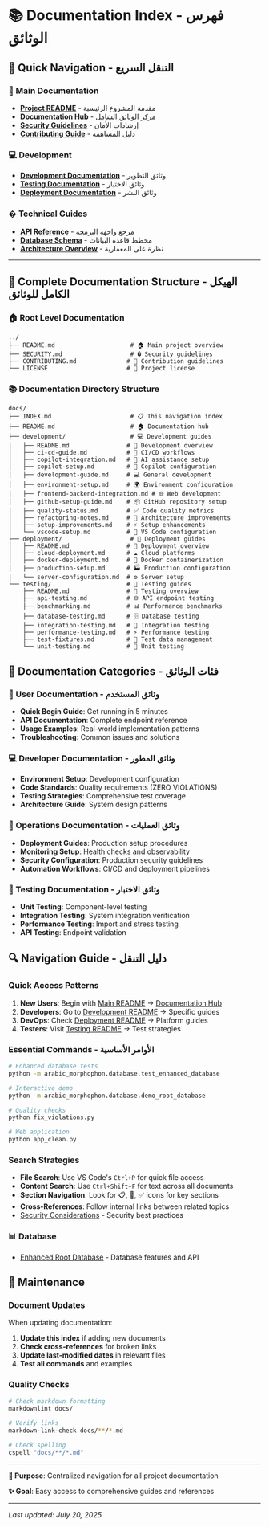 # 📚 Documentation Index - فهرس الوثائق

## 🎯 Quick Navigation - التنقل السريع

### 📖 Main Documentation
- [**Project README**](../README.md) - مقدمة المشروع الرئيسية
- [**Documentation Hub**](./README.md) - مركز الوثائق الشامل
- [**Security Guidelines**](../SECURITY.md) - إرشادات الأمان
- [**Contributing Guide**](../CONTRIBUTING.md) - دليل المساهمة

### 💻 Development
- [**Development Documentation**](./development/) - وثائق التطوير
- [**Testing Documentation**](./testing/) - وثائق الاختبار
- [**Deployment Documentation**](./deployment/) - وثائق النشر

### � Technical Guides
- [**API Reference**](../README.md#api-endpoints) - مرجع واجهة البرمجة
- [**Database Schema**](../arabic_morphophon/database/README.md) - مخطط قاعدة البيانات
- [**Architecture Overview**](./development/refactoring-notes.md) - نظرة على المعمارية

---

## 📁 Complete Documentation Structure - الهيكل الكامل للوثائق

### 🏠 Root Level Documentation
```
../
├── README.md                     # 🏠 Main project overview
├── SECURITY.md                   # � Security guidelines  
├── CONTRIBUTING.md              # 🤝 Contribution guidelines
└── LICENSE                      # 📜 Project license
```

### 📚 Documentation Directory Structure
```
docs/
├── INDEX.md                      # 📋 This navigation index
├── README.md                     # 🏠 Documentation hub
├── development/                  # 💻 Development guides
│   ├── README.md                # 📖 Development overview
│   ├── ci-cd-guide.md           # 🔄 CI/CD workflows
│   ├── copilot-integration.md   # 🤖 AI assistance setup
│   ├── copilot-setup.md         # 🤖 Copilot configuration
│   ├── development-guide.md     # 💻 General development
│   ├── environment-setup.md     # 🌍 Environment configuration
│   ├── frontend-backend-integration.md # 🌐 Web development
│   ├── github-setup-guide.md    # 📦 GitHub repository setup
│   ├── quality-status.md        # ✅ Code quality metrics
│   ├── refactoring-notes.md     # 🔧 Architecture improvements
│   ├── setup-improvements.md    # ⚡ Setup enhancements
│   └── vscode-setup.md          # 🔧 VS Code configuration
├── deployment/                   # 🚀 Deployment guides
│   ├── README.md                # 🚀 Deployment overview
│   ├── cloud-deployment.md      # ☁️ Cloud platforms
│   ├── docker-deployment.md     # 🐳 Docker containerization
│   ├── production-setup.md      # 🏭 Production configuration
│   └── server-configuration.md  # ⚙️ Server setup
└── testing/                     # 🧪 Testing guides
    ├── README.md                # 🧪 Testing overview
    ├── api-testing.md           # 🌐 API endpoint testing
    ├── benchmarking.md          # 📊 Performance benchmarks
    ├── database-testing.md      # 🗄️ Database testing
    ├── integration-testing.md   # 🔗 Integration testing
    ├── performance-testing.md   # ⚡ Performance testing
    ├── test-fixtures.md         # 🔧 Test data management
    └── unit-testing.md          # 🧱 Unit testing
```

## 🎯 Documentation Categories - فئات الوثائق

### 📖 User Documentation - وثائق المستخدم
- **Quick Begin Guide**: Get running in 5 minutes
- **API Documentation**: Complete endpoint reference  
- **Usage Examples**: Real-world implementation patterns
- **Troubleshooting**: Common issues and solutions

### 💻 Developer Documentation - وثائق المطور
- **Environment Setup**: Development configuration
- **Code Standards**: Quality requirements (ZERO VIOLATIONS)
- **Testing Strategies**: Comprehensive test coverage
- **Architecture Guide**: System design patterns

### 🚀 Operations Documentation - وثائق العمليات  
- **Deployment Guides**: Production setup procedures
- **Monitoring Setup**: Health checks and observability
- **Security Configuration**: Production security guidelines
- **Automation Workflows**: CI/CD and deployment pipelines

### 🧪 Testing Documentation - وثائق الاختبار
- **Unit Testing**: Component-level testing
- **Integration Testing**: System integration verification
- **Performance Testing**: Import and stress testing
- **API Testing**: Endpoint validation

## 🔍 Navigation Guide - دليل التنقل

### Quick Access Patterns
1. **New Users**: Begin with [Main README](../README.md) → [Documentation Hub](./README.md)
2. **Developers**: Go to [Development README](./development/README.md) → Specific guides
3. **DevOps**: Check [Deployment README](./deployment/README.md) → Platform guides
4. **Testers**: Visit [Testing README](./testing/README.md) → Test strategies

### Essential Commands - الأوامر الأساسية
```bash
# Enhanced database tests
python -m arabic_morphophon.database.test_enhanced_database

# Interactive demo
python -m arabic_morphophon.database.demo_root_database

# Quality checks
python fix_violations.py

# Web application
python app_clean.py
```

### Search Strategies
- **File Search**: Use VS Code's `Ctrl+P` for quick file access
- **Content Search**: Use `Ctrl+Shift+F` for text across all documents
- **Section Navigation**: Look for 📋, 🎯, ✅ icons for key sections
- **Cross-References**: Follow internal links between related topics
- [Security Considerations](../SECURITY.md) - Security best practices

### 📊 Database
- [Enhanced Root Database](../arabic_morphophon/database/README.md) - Database features and API

## 🔄 Maintenance

### Document Updates
When updating documentation:

1. **Update this index** if adding new documents
2. **Check cross-references** for broken links
3. **Update last-modified dates** in relevant files
4. **Test all commands** and examples

### Quality Checks
```bash
# Check markdown formatting
markdownlint docs/

# Verify links
markdown-link-check docs/**/*.md

# Check spelling
cspell "docs/**/*.md"
```

---

**🎯 Purpose**: Centralized navigation for all project documentation

**✨ Goal**: Easy access to comprehensive guides and references

---

*Last updated: July 20, 2025*
